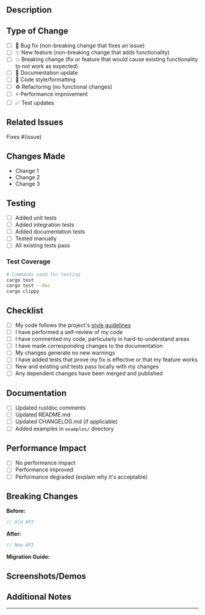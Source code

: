 ## Description

<!-- Provide a brief description of the changes in this PR -->

## Type of Change

<!-- Mark relevant options with an "x" -->

- [ ] 🐛 Bug fix (non-breaking change that fixes an issue)
- [ ] ✨ New feature (non-breaking change that adds functionality)
- [ ] 💥 Breaking change (fix or feature that would cause existing functionality to not work as expected)
- [ ] 📝 Documentation update
- [ ] 🎨 Code style/formatting
- [ ] ♻️ Refactoring (no functional changes)
- [ ] ⚡ Performance improvement
- [ ] ✅ Test updates

## Related Issues

<!-- Link related issues here. Use "Fixes #123" to automatically close issues -->

Fixes #(issue)

## Changes Made

<!-- List the main changes in this PR -->

- Change 1
- Change 2
- Change 3

## Testing

<!-- Describe the testing you've done -->

- [ ] Added unit tests
- [ ] Added integration tests
- [ ] Added documentation tests
- [ ] Tested manually
- [ ] All existing tests pass

### Test Coverage

```bash
# Commands used for testing
cargo test
cargo test --doc
cargo clippy
```

## Checklist

<!-- Ensure all items are checked before submitting -->

- [ ] My code follows the project's [style guidelines](../CONTRIBUTING.md#code-style)
- [ ] I have performed a self-review of my code
- [ ] I have commented my code, particularly in hard-to-understand areas
- [ ] I have made corresponding changes to the documentation
- [ ] My changes generate no new warnings
- [ ] I have added tests that prove my fix is effective or that my feature works
- [ ] New and existing unit tests pass locally with my changes
- [ ] Any dependent changes have been merged and published

## Documentation

<!-- If you've updated documentation, list the changes -->

- [ ] Updated rustdoc comments
- [ ] Updated README.md
- [ ] Updated CHANGELOG.md (if applicable)
- [ ] Added examples in `examples/` directory

## Performance Impact

<!-- If applicable, describe any performance implications -->

- [ ] No performance impact
- [ ] Performance improved
- [ ] Performance degraded (explain why it's acceptable)

<!-- If performance changed, provide benchmarks -->

## Breaking Changes

<!-- If this is a breaking change, describe the migration path -->

**Before:**
```rust
// Old API
```

**After:**
```rust
// New API
```

**Migration Guide:**
<!-- Steps users need to take to upgrade -->

## Screenshots/Demos

<!-- If applicable, add screenshots or demo output -->

## Additional Notes

<!-- Any additional information, context, or concerns -->

---

<!--
Thank you for contributing to Talk! 🦀
Please ensure you've read our Contributing Guide: https://github.com/gobenpark/talk/blob/main/CONTRIBUTING.md
-->
